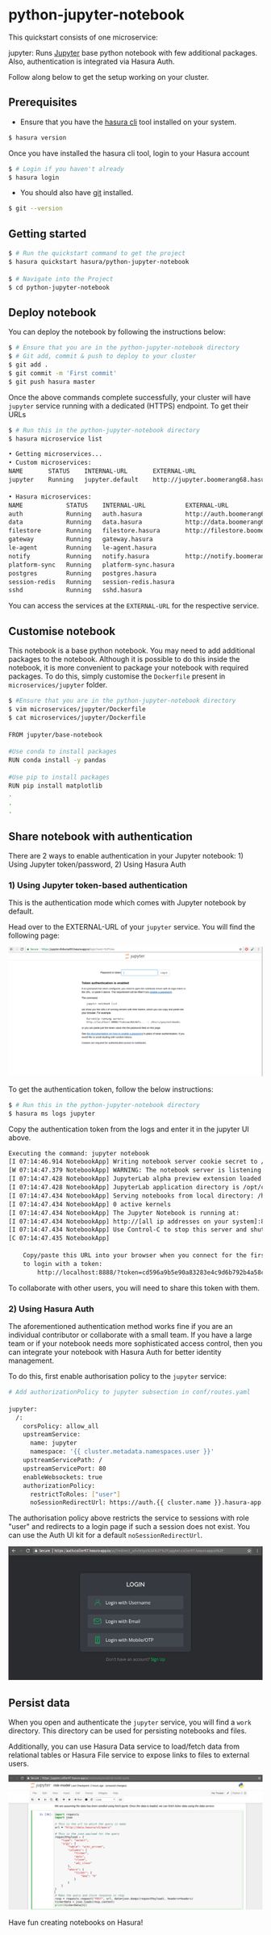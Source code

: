 # python-jupyter-notebook

This quickstart consists of one microservice:


jupyter: Runs [Jupyter](https://jupyter.org/) base python notebook with few additional packages. Also, authentication is integrated via Hasura Auth.

Follow along below to get the setup working on your cluster.

## Prerequisites

* Ensure that you have the [hasura cli](https://docs.hasura.io/0.15/manual/install-hasura-cli.html) tool installed on your system.

```sh
$ hasura version
```

Once you have installed the hasura cli tool, login to your Hasura account

```sh
$ # Login if you haven't already
$ hasura login
```


* You should also have [git](https://git-scm.com) installed.

```sh
$ git --version
```

## Getting started

```sh
$ # Run the quickstart command to get the project
$ hasura quickstart hasura/python-jupyter-notebook

$ # Navigate into the Project
$ cd python-jupyter-notebook
```

## Deploy notebook

You can deploy the notebook by following the instructions below: 


```sh
$ # Ensure that you are in the python-jupyter-notebook directory
$ # Git add, commit & push to deploy to your cluster
$ git add .
$ git commit -m 'First commit'
$ git push hasura master
```

Once the above commands complete successfully, your cluster will have `jupyter` service  running with a dedicated (HTTPS) endpoint. To get their URLs

```sh
$ # Run this in the python-jupyter-notebook directory
$ hasura microservice list
```

```sh
• Getting microservices...
• Custom microservices:
NAME       STATUS    INTERNAL-URL       EXTERNAL-URL
jupyter    Running   jupyter.default    http://jupyter.boomerang68.hasura-app.io

• Hasura microservices:
NAME            STATUS    INTERNAL-URL           EXTERNAL-URL
auth            Running   auth.hasura            http://auth.boomerang68.hasura-app.io
data            Running   data.hasura            http://data.boomerang68.hasura-app.io
filestore       Running   filestore.hasura       http://filestore.boomerang68.hasura-app.io
gateway         Running   gateway.hasura
le-agent        Running   le-agent.hasura
notify          Running   notify.hasura          http://notify.boomerang68.hasura-app.io
platform-sync   Running   platform-sync.hasura
postgres        Running   postgres.hasura
session-redis   Running   session-redis.hasura
sshd            Running   sshd.hasura
```

You can access the services at the `EXTERNAL-URL` for the respective service.

## Customise notebook

This notebook is a base python notebook. You may need to add additional packages to the notebook. Although it is possible to do this inside the notebook, it is more convenient to package your notebook with required packages. To do this, simply customise the `Dockerfile` present in `microservices/jupyter` folder.

```sh
$ #Ensure that you are in the python-jupyter-notebook directory
$ vim microservices/jupyter/Dockerfile
$ cat microservices/jupyter/Dockerfile

FROM jupyter/base-notebook

#Use conda to install packages
RUN conda install -y pandas

#Use pip to install packages
RUN pip install matplotlib
.
.
.

``` 



## Share notebook with authentication

There are 2 ways to enable authentication in your Jupyter notebook: 1) Using Jupyter token/password, 2) Using Hasura Auth

### 1) Using Jupyter token-based authentication

This is the authentication mode which comes with Jupyter notebook by default.

Head over to the EXTERNAL-URL of your `jupyter` service. You will find the following page:

![Jupyter Login](https://raw.githubusercontent.com/hasura/python-jupyter-notebook/master/assets/jupyter_login.png "Jupyter Login")

To get the authentication token, follow the below instructions:


```sh
$ # Run this in the python-jupyter-notebook directory
$ hasura ms logs jupyter
```

Copy the authentication token from the logs and enter it in the jupyter UI above. 

```sh
Executing the command: jupyter notebook
[I 07:14:46.914 NotebookApp] Writing notebook server cookie secret to /home/jovyan/.local/share/jupyter/runtime/notebook_cookie_secret
[W 07:14:47.379 NotebookApp] WARNING: The notebook server is listening on all IP addresses and not using encryption. This is not recommended.
[I 07:14:47.428 NotebookApp] JupyterLab alpha preview extension loaded from /opt/conda/lib/python3.6/site-packages/jupyterlab
[I 07:14:47.428 NotebookApp] JupyterLab application directory is /opt/conda/share/jupyter/lab
[I 07:14:47.434 NotebookApp] Serving notebooks from local directory: /home/jovyan
[I 07:14:47.434 NotebookApp] 0 active kernels
[I 07:14:47.434 NotebookApp] The Jupyter Notebook is running at:
[I 07:14:47.434 NotebookApp] http://[all ip addresses on your system]:8888/?token=cd596a9b5e90a83283e4c9d6b792b4a58cac38e06153fd12
[I 07:14:47.434 NotebookApp] Use Control-C to stop this server and shut down all kernels (twice to skip confirmation).
[C 07:14:47.435 NotebookApp] 
    
    Copy/paste this URL into your browser when you connect for the first time,
    to login with a token:
        http://localhost:8888/?token=cd596a9b5e90a83283e4c9d6b792b4a58cac38e06153fd12

```

To collaborate with other users, you will need to share this token with them.

### 2) Using Hasura Auth

The aforementioned authentication method works fine if you are an individual contributor or collaborate with a small team. If you have a large team or if your notebook needs more sophisticated access control, then you can integrate your notebook with Hasura Auth for better identity management.

To do this, first enable authorisation policy to the `jupyter` service:

```sh
# Add authorizationPolicy to jupyter subsection in conf/routes.yaml

jupyter:
  /:
    corsPolicy: allow_all
    upstreamService:
      name: jupyter
      namespace: '{{ cluster.metadata.namespaces.user }}'
    upstreamServicePath: /
    upstreamServicePort: 80
    enableWebsockets: true
    authorizationPolicy:
      restrictToRoles: ["user"]
      noSessionRedirectUrl: https://auth.{{ cluster.name }}.hasura-app.io/ui/

```

The authorisation policy above restricts the service to sessions with role "user" and redirects to a login page if such a session does not exist. You can use the Auth UI kit for a default `noSessionRedirectUrl`.

![Auth UI](https://raw.githubusercontent.com/hasura/python-jupyter-notebook/master/assets/auth.png "Auth UI")

## Persist data

When you open and authenticate the `jupyter` service, you will find a `work` directory. This directory can be used for persisting notebooks and files. 

Additionally, you can use Hasura Data service to load/fetch data from relational tables or Hasura File service to expose links to files to external users.

![Data Service](https://raw.githubusercontent.com/hasura/python-jupyter-notebook/master/assets/data-store.png "Data Service")

Have fun creating notebooks on Hasura!



